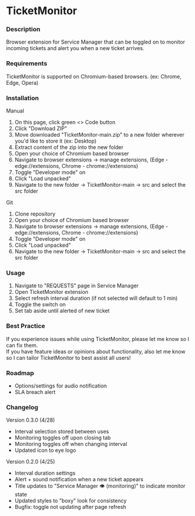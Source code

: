 # TicketMonitor

### Description
Browser extension for Service Manager that can be toggled on to monitor incoming tickets and alert you when a new ticket arrives.

### Requirements
TicketMonitor is supported on Chromium-based browsers. (ex: Chrome, Edge, Opera)

### Installation
Manual
1. On this page, click green <> Code button
2. Click "Download ZIP"
3. Move downloaded "TicketMonitor-main.zip" to a new folder wherever you'd like to store it (ex: Desktop)
4. Extract content of the zip into the new folder
5. Open your choice of Chromium based browser
6. Navigate to browser extensions -> manage extensions, (Edge - edge://extensions, Chrome - chrome://extensions)
7. Toggle "Developer mode" on
8. Click "Load unpacked"
9. Navigate to the new folder -> TicketMonitor-main -> src and select the src folder

Git
1. Clone repository
2. Open your choice of Chromium based browser
3. Navigate to browser extensions -> manage extensions, (Edge - edge://extensions, Chrome - chrome://extensions)
4. Toggle "Developer mode" on
5. Click "Load unpacked"
6. Navigate to the new folder -> TicketMonitor-main -> src and select the src folder

### Usage
1. Navigate to "REQUESTS" page in Service Manager
2. Open TicketMonitor extension
3. Select refresh interval duration (if not selected will default to 1 min)
4. Toggle the switch on
5. Set tab aside until alerted of new ticket

### Best Practice
If you experience issues while using TicketMonitor, please let me know so I can fix them.
<br>
If you have feature ideas or opinions about functionality, also let me know so I can tailor TicketMonitor to best assist all users!

### Roadmap
- Options/settings for audio notification
- SLA breach alert

### Changelog
Version 0.3.0 (4/28)
- Interval selection stored between uses
- Monitoring toggles off upon closing tab
- Monitoring toggles off when changing interval
- Updated icon to eye logo

Version 0.2.0 (4/25)
- Interval duration settings
- Alert + sound notification when a new ticket appears
- Title updates to "Service Manager 👁 (monitoring)" to indicate monitor state
- Updated styles to "boxy" look for consistency
- Bugfix: toggle not updating after page refresh